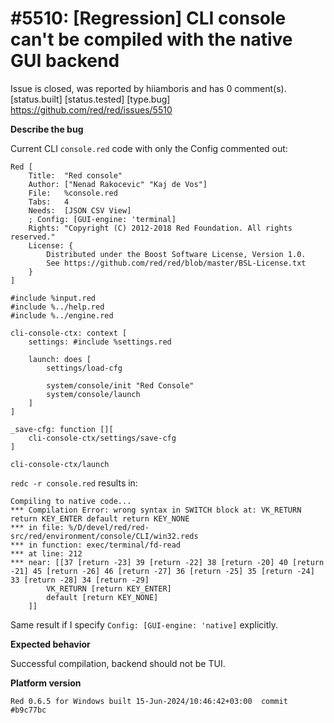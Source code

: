 
#5510: [Regression] CLI console can't be compiled with the native GUI backend
================================================================================
Issue is closed, was reported by hiiamboris and has 0 comment(s).
[status.built] [status.tested] [type.bug]
<https://github.com/red/red/issues/5510>

**Describe the bug**

Current CLI `console.red` code with only the Config commented out:
```
Red [
	Title:	"Red console"
	Author: ["Nenad Rakocevic" "Kaj de Vos"]
	File: 	%console.red
	Tabs: 	4
	Needs:	[JSON CSV View]
	; Config: [GUI-engine: 'terminal]
	Rights: "Copyright (C) 2012-2018 Red Foundation. All rights reserved."
	License: {
		Distributed under the Boost Software License, Version 1.0.
		See https://github.com/red/red/blob/master/BSL-License.txt
	}
]

#include %input.red
#include %../help.red
#include %../engine.red

cli-console-ctx: context [
	settings: #include %settings.red

	launch: does [
		settings/load-cfg

		system/console/init "Red Console"
		system/console/launch
	]
]

_save-cfg: function [][
	cli-console-ctx/settings/save-cfg
]

cli-console-ctx/launch
```
`redc -r console.red` results in:
```
Compiling to native code...
*** Compilation Error: wrong syntax in SWITCH block at: VK_RETURN return KEY_ENTER default return KEY_NONE
*** in file: %/D/devel/red/red-src/red/environment/console/CLI/win32.reds
*** in function: exec/terminal/fd-read
*** at line: 212
*** near: [[37 [return -23] 39 [return -22] 38 [return -20] 40 [return -21] 45 [return -26] 46 [return -27] 36 [return -25] 35 [return -24] 33 [return -28] 34 [return -29]
        VK_RETURN [return KEY_ENTER]
        default [return KEY_NONE]
    ]]
```
Same result if I specify `Config: [GUI-engine: 'native]` explicitly.

**Expected behavior**

Successful compilation, backend should not be TUI.

**Platform version**
```
Red 0.6.5 for Windows built 15-Jun-2024/10:46:42+03:00  commit #b9c77bc
```


